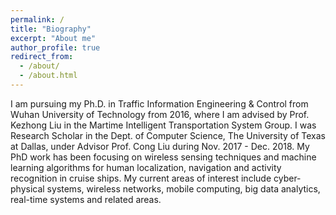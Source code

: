 ```yaml
---
permalink: /
title: "Biography"
excerpt: "About me"
author_profile: true
redirect_from: 
  - /about/
  - /about.html
---
```


I am pursuing my Ph.D. in Traffic Information Engineering & Control from Wuhan University of Technology from 2016, where I am advised by Prof. Kezhong Liu in the Martime Intelligent Transportation System Group. I was Research Scholar in the Dept. of Computer Science, The University of Texas at Dallas, under Advisor Prof. Cong Liu during Nov. 2017 - Dec. 2018.
My PhD work has been focusing on wireless sensing techniques and machine learning algorithms for human localization, navigation and activity recognition in cruise ships.
My current areas of interest include cyber-physical systems, wireless networks, mobile computing, big data analytics, real-time systems and related areas.
